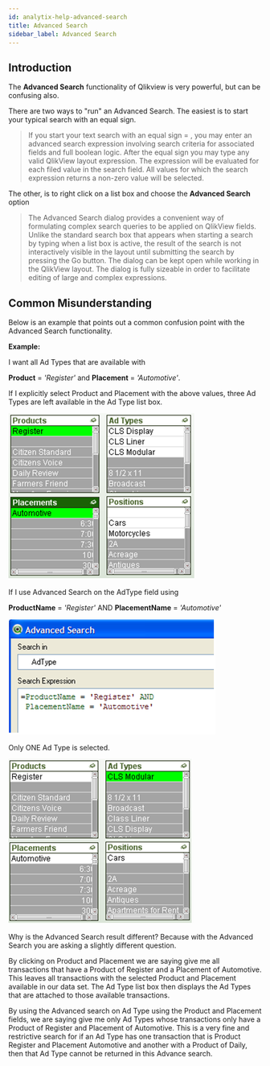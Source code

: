 ```yaml
---
id: analytix-help-advanced-search
title: Advanced Search
sidebar_label: Advanced Search
---
```




## Introduction

The **Advanced Search** functionality of Qlikview is very powerful, but can be confusing also.  

There are two ways to "run" an Advanced Search.  The easiest is to start your typical search with an equal sign.

> If you start your text search with an equal sign = , you may enter an advanced search expression involving search criteria for associated fields and full boolean logic. After the equal sign you may type any valid QlikView layout expression. The expression will be evaluated for each filed value in the search field. All values for which the search expression returns a non-zero value will be selected.

The other, is to right click on a list box and choose the **Advanced Search** option

> The Advanced Search dialog provides a convenient way of formulating complex search queries to be applied on QlikView fields. Unlike the standard search box that appears when starting a search by typing when a list box is active, the result of the search is not interactively visible in the layout until submitting the search by pressing the Go button. The dialog can be kept open while working in the QlikView layout. The dialog is fully sizeable in order to facilitate editing of large and complex expressions.

## Common Misunderstanding

Below is an example that points out a common confusion point with the Advanced Search functionality.

**Example:**

I want all Ad Types that are available with 

**Product** = *'Register'* and **Placement** = *'Automotive'*.

If I explicitly select Product and Placement with the above values, three Ad Types are left available in the Ad Type list box.

![](../assets/ADVSEARCH_1537989486157.png)

If I use Advanced Search on the AdType field using 

**ProductName** = *'Register'* AND **PlacementName** = *'Automotive'*

![1537989755982](../assets/ADVSEARCH_1537989755982.png)

Only ONE Ad Type is selected.

![1537989793287](../assets/ADVSEARCH_1537989793287.png)

 

Why is the Advanced Search result different?  Because with the Advanced Search you are asking a slightly different question.

By clicking on Product and Placement we are saying give me all transactions that have a Product of Register and a Placement of Automotive.   This leaves all transactions with the selected Product and Placement available in our data set.  The Ad Type list box then displays the Ad Types that are attached to those available transactions.

By using the Advanced search on Ad Type using the Product and Placement fields, we are saying give me only Ad Types whose transactions only have a Product of Register and Placement of Automotive.  This is a very fine and restrictive search for if an Ad Type has one transaction that is Product Register and Placement Automotive and another with a Product of Daily, then that Ad Type cannot be returned in this Advance search. 